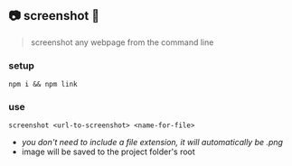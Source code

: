 ## :camera: screenshot :camera_flash:
> screenshot any webpage from the command line

### setup
```npm i && npm link```

### use
```screenshot <url-to-screenshot> <name-for-file>```

- _you don't need to include a file extension, it will automatically be .png_
- image will be saved to the project folder's root
